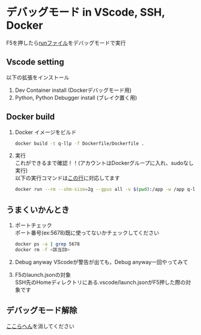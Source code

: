 # デバッグモード in VScode, SSH, Docker
F5を押したら[runファイル](https://github.com/RyuAmakaze/debugmode_docker_vscode/blob/main/.vscode/tasks.json#L7)をデバッグモードで実行

## Vscode setting
以下の拡張をインストール<br>
1. Dev Container install (Dockerデバッグモード用)
2. Python, Python Debugger install (ブレイク置く用)

## Docker build
1. Docker イメージをビルド
   ```bash
   docker build -t q-llp -f Dockerfile/Dockerfile .
   ```
2. 実行 <br>
   これができるまで確認！！(アカウントはDockerグループに入れ、sudoなし実行)<br>
   以下の実行コマンドは[この行](https://github.com/RyuAmakaze/debugmode_docker_vscode/blob/main/.vscode/tasks.json#L7)に対応してます
   ```bash
   docker run --rm --shm-size=2g --gpus all -v $(pwd):/app -w /app q-llp python src/run.py
   ```
## うまくいかんとき
1. ポートチェック<br>
ポート番号(ex:5678)既に使ってないかチェックしてください
   ```bash
   docker ps -a | grep 5678
   docker rm -f <該当ID>
   ```

2. Debug anyway
   VScodeが警告が出ても，Debug anyway一回やってみて

3. F5のlaunch.jsonの対象<br>
   SSH先のHomeディレクトリにある.vscode/launch.jsonがF5押した際の対象です

## デバッグモード解除
[ここらへん](https://github.com/RyuAmakaze/debugmode_docker_vscode/blob/main/src/run.py#L130-L141)を消してください
